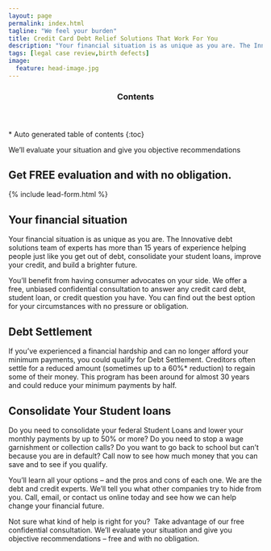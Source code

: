 ```yaml
---
layout: page
permalink: index.html
tagline: "We feel your burden"
title: Credit Card Debt Relief Solutions That Work For You
description: "Your financial situation is as unique as you are. The Innovative debt solutions team of experts has more than 15 years of experience helping people just like you get out of debt"
tags: [legal case review,birth defects]
image:
  feature: head-image.jpg
---
```


<section id="table-of-contents" class="toc" mixpanel-track-links="Clicked toc navigation">
  <header>
    <h3 >Contents</h3>
  </header>
<div id="drawer" markdown="1">
*  Auto generated table of contents
{:toc}
</div>
</section><!-- /#table-of-contents -->

We’ll evaluate your situation and give you objective recommendations

## Get FREE evaluation and with no obligation.

{% include lead-form.html %}

## Your financial situation 

Your financial situation is as unique as you are. The Innovative debt solutions team of experts has more than 15 years of experience helping people just like you get out of debt, consolidate your student loans, improve your credit, and build a brighter future.

You’ll benefit from having consumer advocates on your side. We offer a free, unbiased confidential consultation to answer any credit card debt, student loan, or credit question you have. You can find out the best option for your circumstances with no pressure or obligation.


## Debt Settlement

If you’ve experienced a financial hardship and can no longer afford your minimum payments, you could qualify for Debt Settlement. Creditors often settle for a reduced amount (sometimes up to a 60%* reduction) to regain some of their money. This program has been around for almost 30 years and could reduce your minimum payments by half.


## Consolidate Your Student loans

Do you need to consolidate your federal Student Loans and lower your monthly payments by up to 50% or more? Do you need to stop a wage garnishment or collection calls? Do you want to go back to school but can’t because you are in default? Call now to see how much money that you can save and to see if you qualify.

You’ll learn all your options – and the pros and cons of each one. We are the debt and credit experts. We’ll tell you what other companies try to hide from you. Call, email, or contact us online today and see how we can help change your financial future.

Not sure what kind of help is right for you?  Take advantage of our free confidential consultation. We’ll evaluate your situation and give you objective recommendations – free and with no obligation.
